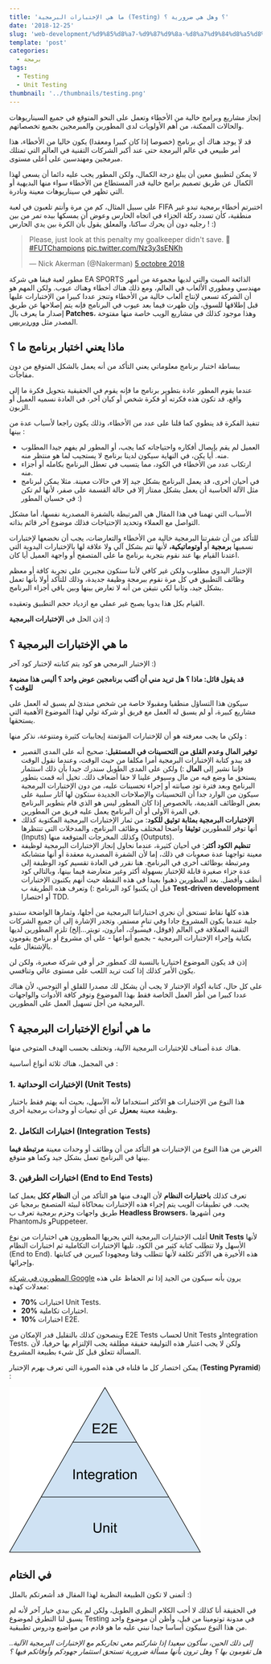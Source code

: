 ```yaml
---
title: 'ما هي الإختبارات البرمجية (Testing) ؟ وهل هي ضرورية ؟'
date: '2018-12-25'
slug: 'web-development/%d9%85%d8%a7-%d9%87%d9%8a-%d8%a7%d9%84%d8%a5%d8%ae%d8%aa%d8%a8%d8%a7%d8%b1%d8%a7%d8%aa-%d8%a7%d9%84%d8%a8%d8%b1%d9%85%d8%ac%d9%8a%d8%a9'
template: 'post'
categories:
  - برمجة
tags:
  - Testing
  - Unit Testing
thumbnail: '../thumbnails/testing.png'
---
```


إنجاز مشاريع وبرامج خالية من الأخطاء وتعمل على النحو المتوقع في جميع السيناريوهات والحالات الممكنة، من أهم الأولويات لدى المطورين والمبرمجين بجميع تخصصاتهم.

قد لا يوجد هناك أي برنامج (خصوصا إذا كان كبيرا ومعقدا) يكون خاليا من الأخطاء، هذا أمر طبيعي في عالم البرمجة حتى عند أكبر الشركات التقنية في العالم التي تمتلك مبرمجين ومهندسين على أعلى مستوى.

لا يمكن لتطبيق معين أن يبلغ درجة الكمال، ولكن المطور يجب عليه دائما أن يسعى لهذا الكمال عن طريق تصميم برامج خالية قدر المستطاع من الأخطاء سواء منها البديهية أو التي تظهر في سيناريوهات معينة ونادرة.

على سبيل المثال، كم من مرة وأنتم تلعبون في لعبة FIFA اختبرتم أخطاء برمجية تبدو غير منطقية، كأن تسدد ركلة الجزاء في اتجاه الحارس وعوض أن يمسكها بيده تمر من بين رجليه دون أن يحرك ساكنا، والمعلق يقول بأن الكرة بين يدي الحارس ! :)

<blockquote class="twitter-tweet" data-lang="fr"><p dir="ltr" lang="en">Please, just look at this penalty my goalkeeper didn't save. 🙈 <a href="https://twitter.com/hashtag/FUTChampions?src=hash&amp;ref_src=twsrc%5Etfw">#FUTChampions</a> <a href="https://t.co/Nz3y3sENKh">pic.twitter.com/Nz3y3sENKh</a></p>— Nick Akerman (@Nakerman) <a href="https://twitter.com/Nakerman/status/1048340706509688834?ref_src=twsrc%5Etfw">5 octobre 2018</a></blockquote>
<script async src="https://platform.twitter.com/widgets.js" charset="utf-8"></script>

مطور لعبة فيفا هي شركة EA SPORTS الذائعة الصيت والتي لديها مجموعة من أمهر مهندسي ومطوري الألعاب في العالم، ومع ذلك هناك أخطاء وهناك عيوب. ولكن المهم هو أن الشركة تسعى لإنتاج ألعاب خالية من الأخطاء وتنجز عددا كبيرا من الإختبارات عليها قبل إطلاقها للسوق، وإن ظهرت فيما بعد عيوب في البرنامج فإنه يتم إصلاحها عن طريق إصدار ما يعرف بال **Patches**، وهذا موجود كذلك في مشاريع الويب خاصة منها مفتوحة المصدر مثل [ووردبريس](https://www.tutomena.com/web-development/wordpress-evolution-story/).

## ماذا يعني اختبار برنامج ما ؟

ببساطة اختبار برنامج معلوماتي يعني التأكد من أنه يعمل بالشكل المتوقع من دون مفاجآت.

عندما يقوم المطور عادة بتطوير برنامج ما فإنه يقوم في الحقيقية بتحويل فكرة ما إلى واقع، قد تكون هذه فكرته أو فكرة شخص أو كيان آخر، في العادة نسميه العميل أو الزبون.

تنفيذ الفكرة قد ينطوي كما قلنا على عدد من الأخطاء، وذلك يكون راجعا لأسباب عدة من بينها :

- العميل لم يقم بإيصال أفكاره واحتياجاته كما يجب، أو المطور لم يفهم جيدا المطلوب منه. أيا يكن، في النهاية سيكون لدينا برنامج لا يستجيب لما هو منتظر منه.
- ارتكاب عدد من الأخطاء في الكود، مما يتسبب في تعطل البرنامج بكامله أو أجزاء منه.
- في أحيان أخرى، قد يعمل البرنامج بشكل جيد إلا في حالات معينة. مثلا يمكن لبرنامج مثل الآلة الحاسبة أن يعمل بشكل ممتاز إلا في حالة القسمة على صفر، لأنها لم تكن في حسبان المطور :)

الأسباب التي تهمنا في هذا المقال هي المرتبطة بالشفرة المصدرية نفسها، أما مشكل التواصل مع العملاء وتحديد الإحتياجات فذلك موضوع آخر قائم بذاته.

للتأكد من أن شفرتنا البرمجية خالية من الأخطاء والتعارضات، يجب أن نخضعها لإختبارات نسميها **برمجية** أو **أوتوماتيكية،** لأنها تتم بشكل آلي ولا علاقة لها بالإختبارات اليدوية التي اعتدنا القيام بها عند نقوم بتجربة برنامج ما على المتصفح أو واجهة العميل أيا كان.

الإختبار اليدوي مطلوب ولكن غير كافي لأننا سنكون مجبرين على تجربة كافة أو معظم وظائف التطبيق في كل مرة نقوم ببرمجة وظيفة جديدة، وذلك للتأكد أولا بأنها تعمل بشكل جيد، وثانيا لكي نتيقن من أنه لا تعارض بينها وبين باقي أجزاء البرنامج.

القيام بكل هذا يدويا يصبح غير عملي مع ازدياد حجم التطبيق وتعقيده.

إذن الحل في **الإختبارات البرمجية** :)

## ما هي الإختبارات البرمجية ؟

الإختبار البرمجي هو كود يتم كتابته لإختبار كود آخر :)

**قد يقول قائل: ماذا ؟ هل تريد مني أن أكتب برنامجين عوض واحد ؟ أليس هذا مضيعة للوقت ؟**

سيكون هذا التساؤل منطقيا ومقبولا خاصة من شخص مبتدئ لم يسبق له العمل على مشاريع كبيرة، أو لم يسبق له العمل مع فريق أو شركة تولي لهذا الموضوع الأهمية التي يستحقها.

ولكن ما يجب معرفته هو أن للإختبارات المؤتمتة إيجابيات كثيرة ومتنوعة، نذكر منها :

- **توفير المال وعدم القلق من التحسينات في المستقبل**: صحيح أنه على المدى القصير قد يبدو كتابة الإختبارات البرمجية أمرا مكلفا من حيث الوقت، وعندما نقول الوقت فإننا نشير إلى **المال** :) ولكن على المدى الطويل سندرك جيدا بأن ذلك استثمار يستحق ما وضع فيه من مال وسيوفر علينا لا حقا أضعاف ذلك. تخيل أنه قمت بتطور البرنامج وبعد فترة تود صيانته أو إجراء تحسينات عليه، من دون الإختبارات البرمجية سيكون من الوارد جدا أن التحسينات والإصلاحات الجديدة ستكون لها آثار سلبية على بعض الوظائف القديمة، بالخصوص إذا كان المطور ليس هو الذي قام بتطوير البرنامج في المرة الأولى أو أن البرنامج يعمل عليه فريق من المطورين.
- **الإختبارات البرمجية بمثابة توثيق للكود**: من ثمار الإختبارات البرمجية المكتوبة كذلك أنها توفر للمطورين **توثيقا** واضحا لمختلف وظائف البرنامج، والمدخلات التي تنتظرها (Inputs) وكذلك المخرجات المتوقعة منها (Outputs).
- **تنظيم الكود أكثر**: في أحيان كثيرة، عندما نحاول إنجاز الإختبارات البرمجية لوظيفة معينة تواجهنا عدة صعوبات في ذلك، إما لأن الشفرة المصدرية معقدة أو أنها متشابكة ومرتبطة بوظائف أخرى في البرنامج. هنا نقرر في العادة تقسيم كود الوظيفة إلى عدة جزاء صغيرة قابلة للإختبار بسهولة أكثر وغير متعارضة فيما بينها، وبالتالي كود أنظف وأفضل. بعد المطورين ذهبوا بعيدا في هذه النقطة حيث أنهم يكتبون الإختبارات قبل أن يكتبوا كود البرنامج :) وتعرف هذه الطريقة ب **Test-driven development** أو اختصارا TDD.

هذه كلها نقاط تستحق أن نجري اختباراتنا البرمجية من أجلها، وثمارها الواضحة ستبدو جلية عندما يكون المشروع جادا وفي تنامٍ مستمر. وتجدر الإشارة إلى أن جميع الشركات التقنية العملاقة في العالم (قوقل، فيسبوك، أمازون، تويتر...إلخ) تلزم المطورين لديها بكتابة وإجراء الإختبارات البرمجية - بجميع أنواعها - على أي مشروع أو برنامج يقومون بالإشتغال عليه.

إذن قد يكون الموضوع اختياريا بالنسبة لك كمطور حر أو في شركة صغيرة، ولكن لن يكون الأمر كذلك إذا كنت تريد اللعب على مستوى عالي وتنافسي.

على كل حال، كتابة أكواد الإختبار لا يجب أن يشكل لك مصدرا للقلق أو التوجس، لأن هناك عددا كبيرا من أطر العمل الخاصة فقط بهذا الموضوع وتوفر كافة الأدوات والواجهات البرمجية من أجل تسهيل العمل على المطورين.

## ما هي أنواع الإختبارات البرمجية ؟

هناك عدة أصناف للإختبارات البرمجية الآلية، وتختلف بحسب الهدف المتوخى منها.

في المجمل، هناك ثلاثة أنواع أساسية :

### 1\. الإختبارات الوحداتية (Unit Tests)

هذا النوع من الإختبارات هو الأكثر استخداما لأنه الأسهل، بحيث أنه يهتم فقط باختبار وظيفة معينة **بمعزل** عن أي تبعيات أو وحدات برمجية أخرى.

### 2\. اختبارات التكامل (Integration Tests)

الغرض من هذا النوع من الإختبارات هو التأكد من أن وظائف أو وحدات معينة **مرتبطة فيما** بينها في البرنامج تعمل بشكل جيد وكما هو متوقع.

### 3\. اختبارات الطرفين (End to End Tests)

تعرف كذلك **باختبارات النظام** لأن الهدف منها هو التأكد من أن **النظام ككل** يعمل كما يجب. في تطبيقات الويب يتم إجراء هذه الإختبارات بمحاكاة لبيئة المتصفح برمجيا عن طريق واجهات وحزم برمجية تعرف ب **Headless Browsers**، ومن أشهرها PhantomJs وPuppeteer.

أغلب الإختبارات البرمجية التي يجريها المطورون هي اختبارات من نوع **Unit Tests** لأنها الأسهل ولا تتطلب كتابة كثير من الكود، تليها الإختبارات التكاملية ثم اختبارات النظام (End to End). هذه الأخيرة هي الأكثر تكلفة لأنها تتطلب وقتا ومجهودا كبيرين في كتابتها وإجرائها.

[المطورون في شركة Google](https://testing.googleblog.com/2015/04/just-say-no-to-more-end-to-end-tests.html) يرون بأنه سيكون من الجيد إذا تم الحفاظ على هذه معدلات كهذه:

- **70%** اختبارات Unit Tests.
- **20%** اختبارات تكاملية.
- **10%** اختبارات E2E.

وينصحون كذلك بالتقليل قدر الإمكان من E2E Tests لحساب Unit Tests وIntegration Tests. ولكن لا يجب اعتبار هذه التوليفة حقيقة مطلقة يجب الإلتزام بها حرفيا، لأن المسألة تتعلق قبل كل شيء بطبيعة المشروع.

يمكن اختصار كل ما قلناه في هذه الصورة التي تعرف بهرم الإختبار (**Testing Pyramid**) :

[![Testing Pyramid](../images/image02.png)](../images/image02.png)

## في الختام

أتمنى لا تكون الطبيعة النظرية لهذا المقال قد أشعرتكم بالملل :)

في الحقيقة أنا كذلك لا أحب الكلام النظري الطويل، ولكن لم يكن بيدي خيار آخر لأنه لم يسبق لنا التطرق لموضوع Testing في مدونة توتومينا من قبل، وأظن أن موضوع واحد من هذا النوع سيكون أساسا جيدا نبني عليه ما هو قادم من مواضيع ودروس تطبيقية.

_إلى ذلك الحين، سأكون سعيدا إذا شاركتم معي تجاربكم مع الإختبارات البرمجية الآلية.. هل تقومون بها ؟ وهل ترون بأنها مسألة ضرورية تستحق استثمار جهودكم وأوقاتكم فيها ؟_
